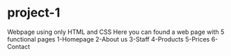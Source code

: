 # project-1
Webpage using only HTML and CSS
Here you can found a web page with 5 functional pages 
1-Homepage 
2-About us 
3-Staff 
4-Products 
5-Prices 
6-Contact
